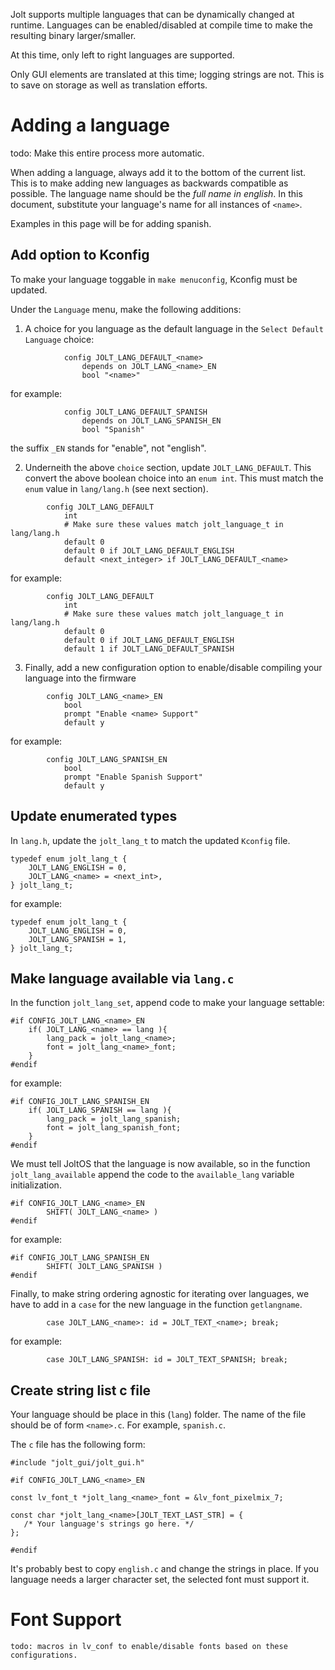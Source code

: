 Jolt supports multiple languages that can be dynamically changed at runtime.
Languages can be enabled/disabled at compile time to make the resulting 
binary larger/smaller.

At this time, only left to right languages are supported.

Only GUI elements are translated at this time; logging strings are not. This is
to save on storage as well as translation efforts.

# Adding a language

todo: Make this entire process more automatic.

When adding a language, always add it to the bottom of the current list. This 
is to make adding new languages as backwards compatible as possible. The language
name should be the *full name in english*. In this document, substitute your language's
name for all instances of `<name>`.

Examples in this page will be for adding spanish.

## Add option to Kconfig

To make your language toggable in `make menuconfig`, Kconfig must be updated.

Under the `Language` menu, make the following additions:

1. A choice for you language as the default language in the `Select Default Language` choice:
```
            config JOLT_LANG_DEFAULT_<name>
                depends on JOLT_LANG_<name>_EN
                bool "<name>"
```
for example:
```
            config JOLT_LANG_DEFAULT_SPANISH
                depends on JOLT_LANG_SPANISH_EN
                bool "Spanish"
```
the suffix `_EN` stands for "enable", not "english".

2. Underneith the above `choice` section, update `JOLT_LANG_DEFAULT`. This convert 
the above boolean choice into an `enum int`. This must match the `enum` value in 
`lang/lang.h` (see next section).
```
        config JOLT_LANG_DEFAULT
            int
            # Make sure these values match jolt_language_t in lang/lang.h 
            default 0
            default 0 if JOLT_LANG_DEFAULT_ENGLISH
            default <next_integer> if JOLT_LANG_DEFAULT_<name>
```
for example:
```
        config JOLT_LANG_DEFAULT
            int
            # Make sure these values match jolt_language_t in lang/lang.h 
            default 0
            default 0 if JOLT_LANG_DEFAULT_ENGLISH
            default 1 if JOLT_LANG_DEFAULT_SPANISH
```


3. Finally, add a new configuration option to enable/disable compiling your 
language into the firmware
```
        config JOLT_LANG_<name>_EN
            bool
            prompt "Enable <name> Support"
            default y
```
for example:
```
        config JOLT_LANG_SPANISH_EN
            bool
            prompt "Enable Spanish Support"
            default y
```

## Update enumerated types

In `lang.h`, update the `jolt_lang_t` to match the updated `Kconfig` file.
```
typedef enum jolt_lang_t {
    JOLT_LANG_ENGLISH = 0,
    JOLT_LANG_<name> = <next_int>,
} jolt_lang_t;
```
for example:
```
typedef enum jolt_lang_t {
    JOLT_LANG_ENGLISH = 0,
    JOLT_LANG_SPANISH = 1,
} jolt_lang_t;
```

## Make language available via `lang.c`

In the function `jolt_lang_set`, append code to make your language settable:
```
#if CONFIG_JOLT_LANG_<name>_EN
    if( JOLT_LANG_<name> == lang ){
        lang_pack = jolt_lang_<name>;
        font = jolt_lang_<name>_font;
    }
#endif
```
for example:
```
#if CONFIG_JOLT_LANG_SPANISH_EN
    if( JOLT_LANG_SPANISH == lang ){
        lang_pack = jolt_lang_spanish;
        font = jolt_lang_spanish_font;
    }
#endif
```

We must tell JoltOS that the language is now available, so in the function
`jolt_lang_available` append the code to the `available_lang` variable initialization. 
```
#if CONFIG_JOLT_LANG_<name>_EN
        SHIFT( JOLT_LANG_<name> )
#endif
```
for example:
```
#if CONFIG_JOLT_LANG_SPANISH_EN
        SHIFT( JOLT_LANG_SPANISH )
#endif
```

Finally, to make string ordering agnostic for iterating over languages, we have
to add in a `case` for the new language in the function `getlangname`.
```
        case JOLT_LANG_<name>: id = JOLT_TEXT_<name>; break;
```
for example:
```
        case JOLT_LANG_SPANISH: id = JOLT_TEXT_SPANISH; break;
```

## Create string list c file

Your language should be place in this (`lang`) folder. The name of the file 
should be of form `<name>.c`. 
For example, `spanish.c`.

The `c` file has the following form:

```
#include "jolt_gui/jolt_gui.h"

#if CONFIG_JOLT_LANG_<name>_EN

const lv_font_t *jolt_lang_<name>_font = &lv_font_pixelmix_7;

const char *jolt_lang_<name>[JOLT_TEXT_LAST_STR] = {
   /* Your language's strings go here. */
};

#endif
```
It's probably best to copy `english.c` and change the strings in place. If you language 
needs a larger character set, the selected font must support it.

# Font Support
```
todo: macros in lv_conf to enable/disable fonts based on these configurations.
```
